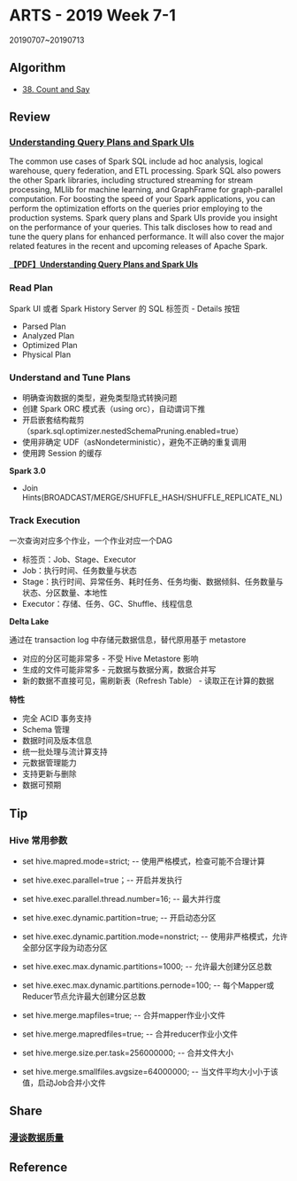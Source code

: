 # ARTS - 2019 Week 7-1

20190707~20190713

## Algorithm

- [38. Count and Say](https://leetcode.com/problems/count-and-say/)

## Review

### [Understanding Query Plans and Spark UIs](https://databricks.com/session/understanding-query-plans-and-spark-uis)

The common use cases of Spark SQL include ad hoc analysis, logical warehouse, query federation, and ETL processing. Spark SQL also powers the other Spark libraries, including structured streaming for stream processing, MLlib for machine learning, and GraphFrame for graph-parallel computation. For boosting the speed of your Spark applications, you can perform the optimization efforts on the queries prior employing to the production systems. Spark query plans and Spark UIs provide you insight on the performance of your queries. This talk discloses how to read and tune the query plans for enhanced performance. It will also cover the major related features in the recent and upcoming releases of Apache Spark.

**[【PDF】Understanding Query Plans and Spark UIs](../../asset/pdf/understanding-query-plans-and-spark-uis.pdf)**

### Read Plan

Spark UI 或者 Spark History Server 的 SQL 标签页 - Details 按钮

- Parsed Plan
- Analyzed Plan
- Optimized Plan
- Physical Plan

### Understand and Tune Plans

- 明确查询数据的类型，避免类型隐式转换问题
- 创建 Spark ORC 模式表（using orc），自动谓词下推
- 开启嵌套结构裁剪（spark.sql.optimizer.nestedSchemaPruning.enabled=true）
- 使用非确定 UDF（asNondeterministic），避免不正确的重复调用
- 使用跨 Session 的缓存

**Spark 3.0**

- Join Hints(BROADCAST/MERGE/SHUFFLE_HASH/SHUFFLE_REPLICATE_NL)

### Track Execution

一次查询对应多个作业，一个作业对应一个DAG

- 标签页：Job、Stage、Executor
- Job：执行时间、任务数量与状态
- Stage：执行时间、异常任务、耗时任务、任务均衡、数据倾斜、任务数量与状态、分区数量、本地性
- Executor：存储、任务、GC、Shuffle、线程信息

**Delta Lake**

通过在 transaction log 中存储元数据信息，替代原用基于 metastore

- 对应的分区可能非常多 - 不受 Hive Metastore 影响
- 生成的文件可能非常多 - 元数据与数据分离，数据合并写
- 新的数据不直接可见，需刷新表（Refresh Table） - 读取正在计算的数据

**特性**

- 完全 ACID 事务支持
- Schema 管理
- 数据时间及版本信息
- 统一批处理与流计算支持
- 元数据管理能力
- 支持更新与删除
- 数据可预期

## Tip

### Hive 常用参数

- set hive.mapred.mode=strict; -- 使用严格模式，检查可能不合理计算

- set hive.exec.parallel=true；-- 开启并发执行
- set hive.exec.parallel.thread.number=16; -- 最大并行度

- set hive.exec.dynamic.partition=true; -- 开启动态分区
- set hive.exec.dynamic.partition.mode=nonstrict; -- 使用非严格模式，允许全部分区字段为动态分区
- set hive.exec.max.dynamic.partitions=1000; -- 允许最大创建分区总数
- set hive.exec.max.dynamic.partitions.pernode=100; -- 每个Mapper或Reducer节点允许最大创建分区总数

- set hive.merge.mapfiles=true; -- 合并mapper作业小文件
- set hive.merge.mapredfiles=true; -- 合并reducer作业小文件
- set hive.merge.size.per.task=256000000; -- 合并文件大小
- set hive.merge.smallfiles.avgsize=64000000; -- 当文件平均大小小于该值，启动Job合并小文件

## Share

### [漫谈数据质量](../../share/2019/talking-data-quality.md)

## Reference
